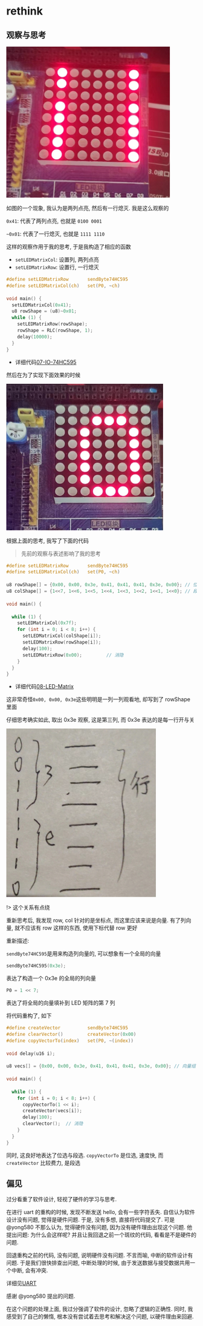 # rethink

## 观察与思考

![](assets/2023-03-09-23-33-00.png)

如图的一个现象, 我认为是两列点亮, 然后有一行熄灭. 我是这么观察的

`0x41`: 代表了两列点亮, 也就是 `0100 0001`

`~0x01`: 代表了一行熄灭, 也就是 `1111 1110`

这样的观察作用于我的思考, 于是我构造了相应的函数

- `setLEDMatrixCol`: 设置列, 两列点亮
- `setLEDMatrixRow`: 设置行, 一行熄灭

```c
#define setLEDMatrixRow       sendByte74HC595
#define setLEDMatrixCol(ch)   set(P0, ~ch)

void main() {
  setLEDMatrixCol(0x41);
  u8 rowShape = (u8)~0x01;
  while (1) {
    setLEDMatrixRow(rowShape);
    rowShape = RLC(rowShape, 1);
    delay(10000);
  }
}
```

- 详细代码<a class="Repos" target="_blank" href="./07-IO-74HC595.c">07-IO-74HC595</a>

然后在为了实现下面效果的时候

![](assets/2023-03-09-23-31-24.png)

根据上面的思考, 我写了下面的代码

> 先前的观察与表述影响了我的思考

```c
#define setLEDMatrixRow       sendByte74HC595
#define setLEDMatrixCol(ch)   set(P0, ~ch)

u8 rowShape[] = {0x00, 0x00, 0x3e, 0x41, 0x41, 0x41, 0x3e, 0x00}; // 位选数据
u8 colShape[] = {1<<7, 1<<6, 1<<5, 1<<4, 1<<3, 1<<2, 1<<1, 1<<0}; // 段选数据

void main() {

  while (1) {
    setLEDMatrixCol(0x7f);
    for (int i = 0; i < 8; i++) {
      setLEDMatrixCol(colShape[i]);
      setLEDMatrixRow(rowShape[i]);
      delay(100);
      setLEDMatrixRow(0x00);         // 消隐
    }
  }
}
```

- 详细代码<a class="Repos" target="_blank" href="./08-LED-Matrix.c">08-LED-Matrix</a>

这非常奇怪`0x00, 0x00, 0x3e`这些明明是一列一列观看地, 却写到了 rowShape 里面

仔细思考确实如此, 取出 0x3e 观察, 这是第三列, 而 0x3e 表达的是每一行开与关

![](assets/2023-03-10-00-50-52.png)

!> 这个关系有点绕

重新思考后, 我发现 row, col 针对的是坐标点, 而这里应该来说是向量. 有了列向量, 就不应该有 row 这样的东西, 使用下标代替 row 更好

重新描述:

`sendByte74HC595`是用来构造列向量的, 可以想象有一个全局的向量

```c
sendByte74HC595(0x3e);
```

表达了构造一个 0x3e 的全局的列向量

```c
P0 = 1 << 7;
```

表达了将全局的向量填补到 LED 矩阵的第 7 列

将代码重构了, 如下

```c
#define createVector          sendByte74HC595
#define clearVector()         createVector(0x00)
#define copyVectorTo(index)   set(P0, ~(index))

void delay(u16 i);

u8 vecs[] = {0x00, 0x00, 0x3e, 0x41, 0x41, 0x41, 0x3e, 0x00}; // 向量组

void main() {

  while (1) {
    for (int i = 0; i < 8; i++) {
      copyVectorTo(1 << i);
      createVector(vecs[i]);
      delay(100);
      clearVector();  // 消隐
    }
  }
}
```

同时, 这良好地表达了位选与段选. `copyVectorTo` 是位选, 速度快, 而 `createVector` 比较费力, 是段选

## 偏见

过分看重了软件设计, 轻视了硬件的学习与思考.

在进行 uart 的重构的时候, 发现不断发送 hello, 会有一些字符丢失. 自信认为软件设计没有问题, 觉得是硬件问题. 于是, 没有多想, 直接将代码提交了. 可是 @yong580 不那么认为, 觉得硬件没有问题, 因为没有硬件理由出现这个问题. 他提出问题: 为什么会这样呢? 并且让我回退之前一个斑纹的代码, 看看是不是硬件的问题.

回退重构之前的代码, 没有问题, 说明硬件没有问题. 不言而喻, 中断的软件设计有问题. 于是我们很快排查出问题, 中断处理的时候, 由于发送数据与接受数据共用一个中断, 会有冲突.

详细见[UART](/experiment/13-uart/README.md#issue)

感谢 @yong580 提出的问题.

在这个问题的处理上面, 我过分强调了软件的设计, 忽略了逻辑的正确性. 同时, 我感受到了自己的懒惰, 根本没有尝试着去思考和解决这个问题, 以硬件理由来回避.
